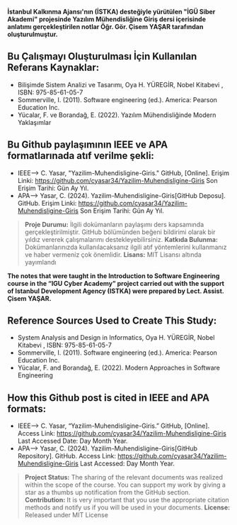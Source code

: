 **İstanbul Kalkınma Ajansı'nın (İSTKA) desteğiyle yürütülen "İGÜ Siber Akademi" projesinde Yazılım Mühendisliğine Giriş dersi içerisinde anlatımı gerçekleştirilen notlar Öğr. Gör. Çisem YAŞAR tarafından oluşturulmuştur.**

## Bu Çalışmayı Oluşturulması İçin Kullanılan Referans Kaynaklar:
- Bilişimde Sistem Analizi ve Tasarımı, Oya H. YÜREGİR, Nobel Kitabevi , ISBN: 975-85-61-05-7
- Sommerville, I. (2011). Software engineering (ed.). America: Pearson Education Inc.
- Yücalar, F. ve Borandağ, E. (2022). Yazılım Mühendisliğinde Modern Yaklaşımlar

## Bu Github paylaşımının IEEE ve APA formatlarınada atıf verilme şekli:
- IEEE--> C. Yasar, "Yazilim-Muhendisligine-Giris." GitHub, [Online]. Erişim Linki: https://github.com/cyasar34/Yazilim-Muhendisligine-Giris Son Erişim Tarihi: Gün Ay Yıl.
- APA--> Yasar, C. (2024). Yazilim-Muhendisligine-Giris[GitHub Deposu]. GitHub. Erişim Linki: https://github.com/cyasar34/Yazilim-Muhendisligine-Giris Son Erişim Tarihi: Gün Ay Yıl.
  
> **Proje Durumu:** İlgili dokümanların paylaşımı ders kapsamında gerçekleştirilmiştir. GitHub bölümünden beğeni bildirimi olarak bir yıldız vererek çalışmalarımı destekleyebilirsiniz. 
> **Katkıda Bulunma:** Dokümanlarınızda kullanılacaksanız ilgili atıf yöntemlerini kullanmanız ve haber vermeniz çok önemlidir. 
> **Lisans:** MIT Lisansı altında yayımlandı



**The notes that were taught in the Introduction to Software Engineering course in the “IGU Cyber Academy” project carried out with the support of Istanbul Development Agency (ISTKA) were prepared by Lect. Assist. Çisem YAŞAR.**

## Reference Sources Used to Create This Study:
- System Analysis and Design in Informatics, Oya H. YÜREGİR, Nobel Kitabevi , ISBN: 975-85-61-05-7
- Sommerville, I. (2011). Software engineering (ed.). America: Pearson Education Inc.
- Yücalar, F. and Borandağ, E. (2022). Modern Approaches in Software Engineering

## How this Github post is cited in IEEE and APA formats:
- IEEE--> C. Yasar, “Yazilim-Muhendisligine-Giris.” GitHub, [Online]. Access Link: https://github.com/cyasar34/Yazilim-Muhendisligine-Giris Last Accessed Date: Day Month Year.
- APA--> Yasar, C. (2024). Yazilim-Muhendisligine-Giris[GitHub Repository]. GitHub. Access Link: https://github.com/cyasar34/Yazilim-Muhendisligine-Giris Last Accessed: Day Month Year.

> **Project Status:** The sharing of the relevant documents was realized within the scope of the course. You can support my work by giving a star as a thumbs up notification from the GitHub section. 
> **Contribution:** It is very important that you use the appropriate citation methods and notify us if you will be used in your documents. 
> **License:** Released under MIT License
